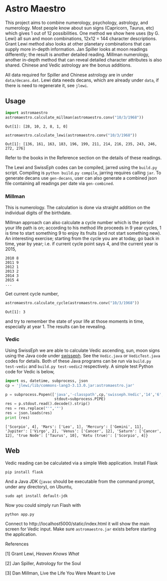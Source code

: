 # Astro Maestro

This project aims to combine numerology, psychology, astrology, and
numerology. Most people know about sun signs (Capricorn, Taurus, etc)
which gives 1 out of 12 possibilities. One method we show here uses
(by G. Lewi) all sun and moon combinations, 12x12 = 144 character
descriptions. Grant Lewi method also looks at other planetary
combinations that can supply more in-depth information. Jan Spiller
looks at moon readings differently; the result is another detailed
reading. Millman numerology, another in-depth method that can reveal
detailed character attributes is also shared. Chinese and Vedic
astrology are the bonus additions.

All data required for Spiller and Chinese astrology are in under
`data/decans.dat`.  Lewi data needs decans, which are already under
`data`, if there is need to regenerate it, see `jlewi`.

## Usage

```python
import astromaestro
astromaestro.calculate_millman(astromaestro.conv("10/3/1968"))
```

```text
Out[1]: [28, 10, 2, 8, 1, 0]
```

```python
astromaestro.calculate_lewi(astromaestro.conv("10/3/1968"))
```

```text
Out[1]: [136, 161, 163, 183, 196, 199, 211, 214, 216, 235, 243, 246, 272, 276]
```

Refer to the books in the Reference section on the details of these
readings.

The Lewi and SwissEph codes can be compiled, jarred using the
`build.py` script. Compiling is `python build.py compile`, jarring
requires calling `jar`. To generate decans use `gen-decans`, user can
also generate a combined json file containing all readings per date
via `gen-combined`.

### Millman

This is numerology. The calculation is done via straight addition on the
individual digits of the birthdate.

Millman approach can also calculate a cycle number which is the period
your life path is on; according to his method life proceeds in 9 year
cycles, 1 is time to start something 9 to enjoy its fruits (and not
start something new). An interesting exercise; starting from the cycle
you are at today, go back in time, year by year; i.e. if current cycle
point says 4, and the current year is 2015,

```
2010 8
2011 9
2012 1
2013 2
2014 3
2015 4
...
```

Get current cycle number,

```python
astromaestro.calculate_cycle(astromaestro.conv("10/3/1968"))
```

```text
Out[1]: 3
```

and try to remember the state of your life at those moments in
time, especially at year 1. The results can be revealing.

### Vedic

Using SwissEph we are able to calculate Vedic ascending, sun, moon signs
using the Java code under [swisseph](jlewi/src/java/swisseph). See the
`Vedic.java` or `VedicTest.java` codes for details. Both of these Java
programs can be run via `build.py test-vedic` and `build.py test-vedic2`
respectively. A simple test Python code for Vedic is below,

```python
import os, datetime, subprocess, json
cp = 'jlewi/lib/commons-lang3-3.13.0.jar:astromaestro.jar'

p = subprocess.Popen(['java','-classpath',cp,'swisseph.Vedic','14','6','1946','11','40.70','-73.79','-5'],
                      stdout=subprocess.PIPE)
res = p.stdout.read().decode().strip()
res = res.replace("'",'"')
res = json.loads(res)
print (res)
```

```text {'Ascending': ['Leo'], 'Sun': ['Taurus', 10], 'Moon':
['Scorpio', 4], 'Mars': ['Leo', 1], 'Mercury': ['Gemini', 11],
'Jupiter': ['Virgo', 2], 'Venus': ['Cancer', 12], 'Saturn': ['Cancer',
12], 'true Node': ['Taurus', 10], 'Ketu (true)': ['Scorpio', 4]}
```

## Web

Vedic reading can be calculated via a simple Web application. Install
Flask

```
pip install flask
```

And a Java JDK (`javac` should be executable from the command prompt,
under any directory), on Ubuntu,

```
sudo apt install default-jdk
```

Now you could simply run Flash with

```
python app.py
```

Connect to http://localhost5000/static/index.html it will show the
main screen for Vedic input. Make sure `astromaestro.jar` exists
before starting the application.


References

[1] Grant Lewi, *Heaven Knows What*

[2] Jan Spiller, Astrology for the Soul

[3] Dan Millman, Live the Life You Were Meant to Live


